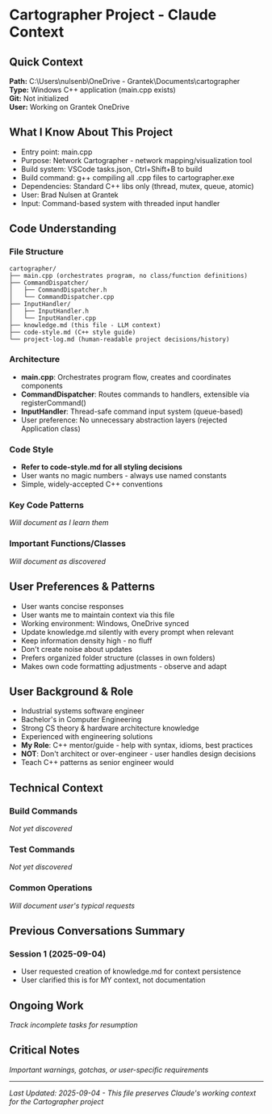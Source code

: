# Cartographer Project - Claude Context

## Quick Context
**Path:** C:\Users\nulsenb\OneDrive - Grantek\Documents\cartographer  
**Type:** Windows C++ application (main.cpp exists)  
**Git:** Not initialized  
**User:** Working on Grantek OneDrive  

## What I Know About This Project
- Entry point: main.cpp
- Purpose: Network Cartographer - network mapping/visualization tool
- Build system: VSCode tasks.json, Ctrl+Shift+B to build
- Build command: g++ compiling all .cpp files to cartographer.exe
- Dependencies: Standard C++ libs only (thread, mutex, queue, atomic)
- User: Brad Nulsen at Grantek
- Input: Command-based system with threaded input handler

## Code Understanding
### File Structure
```
cartographer/
├── main.cpp (orchestrates program, no class/function definitions)
├── CommandDispatcher/
│   ├── CommandDispatcher.h
│   └── CommandDispatcher.cpp
├── InputHandler/
│   ├── InputHandler.h
│   └── InputHandler.cpp
├── knowledge.md (this file - LLM context)
├── code-style.md (C++ style guide)
└── project-log.md (human-readable project decisions/history)
```

### Architecture
- **main.cpp**: Orchestrates program flow, creates and coordinates components
- **CommandDispatcher**: Routes commands to handlers, extensible via registerCommand()
- **InputHandler**: Thread-safe command input system (queue-based)
- User preference: No unnecessary abstraction layers (rejected Application class)

### Code Style
- **Refer to code-style.md for all styling decisions**
- User wants no magic numbers - always use named constants
- Simple, widely-accepted C++ conventions

### Key Code Patterns
*Will document as I learn them*

### Important Functions/Classes
*Will document as discovered*

## User Preferences & Patterns
- User wants concise responses
- User wants me to maintain context via this file
- Working environment: Windows, OneDrive synced
- Update knowledge.md silently with every prompt when relevant
- Keep information density high - no fluff
- Don't create noise about updates
- Prefers organized folder structure (classes in own folders)
- Makes own code formatting adjustments - observe and adapt

## User Background & Role
- Industrial systems software engineer
- Bachelor's in Computer Engineering
- Strong CS theory & hardware architecture knowledge
- Experienced with engineering solutions
- **My Role**: C++ mentor/guide - help with syntax, idioms, best practices
- **NOT**: Don't architect or over-engineer - user handles design decisions
- Teach C++ patterns as senior engineer would

## Technical Context
### Build Commands
*Not yet discovered*

### Test Commands
*Not yet discovered*

### Common Operations
*Will document user's typical requests*

## Previous Conversations Summary
### Session 1 (2025-09-04)
- User requested creation of knowledge.md for context persistence
- User clarified this is for MY context, not documentation

## Ongoing Work
*Track incomplete tasks for resumption*

## Critical Notes
*Important warnings, gotchas, or user-specific requirements*

---
*Last Updated: 2025-09-04 - This file preserves Claude's working context for the Cartographer project*
